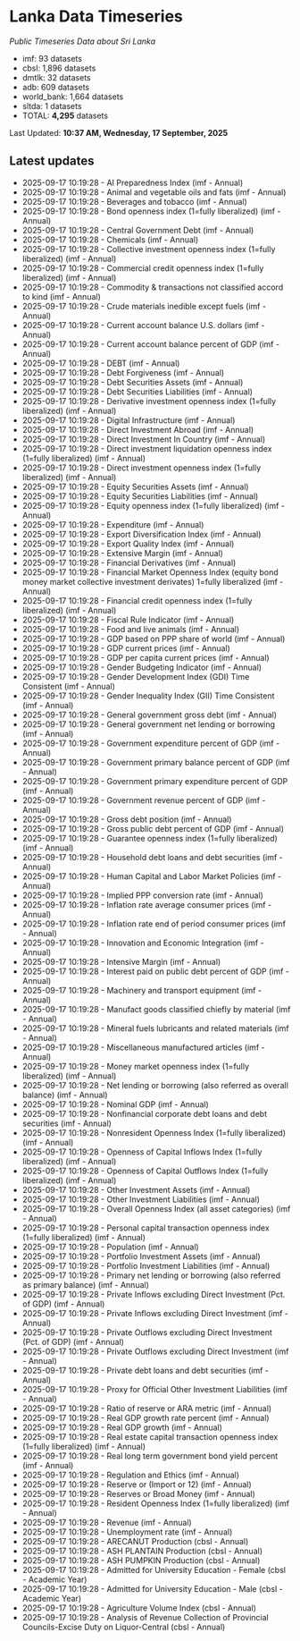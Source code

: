 # Lanka Data Timeseries
*Public Timeseries Data about Sri Lanka*

* imf: 93 datasets
* cbsl: 1,896 datasets
* dmtlk: 32 datasets
* adb: 609 datasets
* world_bank: 1,664 datasets
* sltda: 1 datasets
* TOTAL: **4,295** datasets

Last Updated: **10:37 AM, Wednesday, 17 September, 2025**

## Latest updates

* 2025-09-17 10:19:28 - AI Preparedness Index (imf - Annual)
* 2025-09-17 10:19:28 - Animal and vegetable oils and fats (imf - Annual)
* 2025-09-17 10:19:28 - Beverages and tobacco (imf - Annual)
* 2025-09-17 10:19:28 - Bond openness index (1=fully liberalized) (imf - Annual)
* 2025-09-17 10:19:28 - Central Government Debt (imf - Annual)
* 2025-09-17 10:19:28 - Chemicals (imf - Annual)
* 2025-09-17 10:19:28 - Collective investment openness index (1=fully liberalized) (imf - Annual)
* 2025-09-17 10:19:28 - Commercial credit openness index (1=fully liberalized) (imf - Annual)
* 2025-09-17 10:19:28 - Commodity & transactions not classified accord to kind (imf - Annual)
* 2025-09-17 10:19:28 - Crude materials inedible except fuels (imf - Annual)
* 2025-09-17 10:19:28 - Current account balance U.S. dollars (imf - Annual)
* 2025-09-17 10:19:28 - Current account balance percent of GDP (imf - Annual)
* 2025-09-17 10:19:28 - DEBT (imf - Annual)
* 2025-09-17 10:19:28 - Debt Forgiveness (imf - Annual)
* 2025-09-17 10:19:28 - Debt Securities Assets (imf - Annual)
* 2025-09-17 10:19:28 - Debt Securities Liabilities (imf - Annual)
* 2025-09-17 10:19:28 - Derivative investment openness index (1=fully liberalized) (imf - Annual)
* 2025-09-17 10:19:28 - Digital Infrastructure (imf - Annual)
* 2025-09-17 10:19:28 - Direct Investment Abroad (imf - Annual)
* 2025-09-17 10:19:28 - Direct Investment In Country (imf - Annual)
* 2025-09-17 10:19:28 - Direct investment liquidation openness index (1=fully liberalized) (imf - Annual)
* 2025-09-17 10:19:28 - Direct investment openness index (1=fully liberalized) (imf - Annual)
* 2025-09-17 10:19:28 - Equity Securities Assets (imf - Annual)
* 2025-09-17 10:19:28 - Equity Securities Liabilities (imf - Annual)
* 2025-09-17 10:19:28 - Equity openness index (1=fully liberalized) (imf - Annual)
* 2025-09-17 10:19:28 - Expenditure (imf - Annual)
* 2025-09-17 10:19:28 - Export Diversification Index (imf - Annual)
* 2025-09-17 10:19:28 - Export Quality Index (imf - Annual)
* 2025-09-17 10:19:28 - Extensive Margin (imf - Annual)
* 2025-09-17 10:19:28 - Financial Derivatives (imf - Annual)
* 2025-09-17 10:19:28 - Financial Market Openness Index (equity bond money market collective investment derivates) 1=fully liberalized (imf - Annual)
* 2025-09-17 10:19:28 - Financial credit openness index (1=fully liberalized) (imf - Annual)
* 2025-09-17 10:19:28 - Fiscal Rule Indicator (imf - Annual)
* 2025-09-17 10:19:28 - Food and live animals (imf - Annual)
* 2025-09-17 10:19:28 - GDP based on PPP share of world (imf - Annual)
* 2025-09-17 10:19:28 - GDP current prices (imf - Annual)
* 2025-09-17 10:19:28 - GDP per capita current prices (imf - Annual)
* 2025-09-17 10:19:28 - Gender Budgeting Indicator (imf - Annual)
* 2025-09-17 10:19:28 - Gender Development Index (GDI) Time Consistent (imf - Annual)
* 2025-09-17 10:19:28 - Gender Inequality Index (GII) Time Consistent (imf - Annual)
* 2025-09-17 10:19:28 - General government gross debt (imf - Annual)
* 2025-09-17 10:19:28 - General government net lending or borrowing (imf - Annual)
* 2025-09-17 10:19:28 - Government expenditure percent of GDP (imf - Annual)
* 2025-09-17 10:19:28 - Government primary balance percent of GDP (imf - Annual)
* 2025-09-17 10:19:28 - Government primary expenditure percent of GDP (imf - Annual)
* 2025-09-17 10:19:28 - Government revenue percent of GDP (imf - Annual)
* 2025-09-17 10:19:28 - Gross debt position (imf - Annual)
* 2025-09-17 10:19:28 - Gross public debt percent of GDP (imf - Annual)
* 2025-09-17 10:19:28 - Guarantee openness index (1=fully liberalized) (imf - Annual)
* 2025-09-17 10:19:28 - Household debt loans and debt securities (imf - Annual)
* 2025-09-17 10:19:28 - Human Capital and Labor Market Policies (imf - Annual)
* 2025-09-17 10:19:28 - Implied PPP conversion rate (imf - Annual)
* 2025-09-17 10:19:28 - Inflation rate average consumer prices (imf - Annual)
* 2025-09-17 10:19:28 - Inflation rate end of period consumer prices (imf - Annual)
* 2025-09-17 10:19:28 - Innovation and Economic Integration (imf - Annual)
* 2025-09-17 10:19:28 - Intensive Margin (imf - Annual)
* 2025-09-17 10:19:28 - Interest paid on public debt percent of GDP (imf - Annual)
* 2025-09-17 10:19:28 - Machinery and transport equipment (imf - Annual)
* 2025-09-17 10:19:28 - Manufact goods classified chiefly by material (imf - Annual)
* 2025-09-17 10:19:28 - Mineral fuels lubricants and related materials (imf - Annual)
* 2025-09-17 10:19:28 - Miscellaneous manufactured articles (imf - Annual)
* 2025-09-17 10:19:28 - Money market openness index (1=fully liberalized) (imf - Annual)
* 2025-09-17 10:19:28 - Net lending or borrowing (also referred as overall balance) (imf - Annual)
* 2025-09-17 10:19:28 - Nominal GDP (imf - Annual)
* 2025-09-17 10:19:28 - Nonfinancial corporate debt loans and debt securities (imf - Annual)
* 2025-09-17 10:19:28 - Nonresident Openness Index (1=fully liberalized) (imf - Annual)
* 2025-09-17 10:19:28 - Openness of Capital Inflows Index (1=fully liberalized) (imf - Annual)
* 2025-09-17 10:19:28 - Openness of Capital Outflows Index (1=fully liberalized) (imf - Annual)
* 2025-09-17 10:19:28 - Other Investment Assets (imf - Annual)
* 2025-09-17 10:19:28 - Other Investment Liabilities (imf - Annual)
* 2025-09-17 10:19:28 - Overall Openness Index (all asset categories) (imf - Annual)
* 2025-09-17 10:19:28 - Personal capital transaction openness index (1=fully liberalized) (imf - Annual)
* 2025-09-17 10:19:28 - Population (imf - Annual)
* 2025-09-17 10:19:28 - Portfolio Investment Assets (imf - Annual)
* 2025-09-17 10:19:28 - Portfolio Investment Liabilities (imf - Annual)
* 2025-09-17 10:19:28 - Primary net lending or borrowing (also referred as primary balance) (imf - Annual)
* 2025-09-17 10:19:28 - Private Inflows excluding Direct Investment (Pct. of GDP) (imf - Annual)
* 2025-09-17 10:19:28 - Private Inflows excluding Direct Investment (imf - Annual)
* 2025-09-17 10:19:28 - Private Outflows excluding Direct Investment (Pct. of GDP) (imf - Annual)
* 2025-09-17 10:19:28 - Private Outflows excluding Direct Investment (imf - Annual)
* 2025-09-17 10:19:28 - Private debt loans and debt securities (imf - Annual)
* 2025-09-17 10:19:28 - Proxy for Official Other Investment Liabilities (imf - Annual)
* 2025-09-17 10:19:28 - Ratio of reserve or ARA metric (imf - Annual)
* 2025-09-17 10:19:28 - Real GDP growth rate percent (imf - Annual)
* 2025-09-17 10:19:28 - Real GDP growth (imf - Annual)
* 2025-09-17 10:19:28 - Real estate capital transaction openness index (1=fully liberalized) (imf - Annual)
* 2025-09-17 10:19:28 - Real long term government bond yield percent (imf - Annual)
* 2025-09-17 10:19:28 - Regulation and Ethics (imf - Annual)
* 2025-09-17 10:19:28 - Reserve or (Import or 12) (imf - Annual)
* 2025-09-17 10:19:28 - Reserves or Broad Money (imf - Annual)
* 2025-09-17 10:19:28 - Resident Openness Index (1=fully liberalized) (imf - Annual)
* 2025-09-17 10:19:28 - Revenue (imf - Annual)
* 2025-09-17 10:19:28 - Unemployment rate (imf - Annual)
* 2025-09-17 10:19:28 - ARECANUT Production (cbsl - Annual)
* 2025-09-17 10:19:28 - ASH PLANTAIN Production (cbsl - Annual)
* 2025-09-17 10:19:28 - ASH PUMPKIN Production (cbsl - Annual)
* 2025-09-17 10:19:28 - Admitted for University Education - Female (cbsl - Academic Year)
* 2025-09-17 10:19:28 - Admitted for University Education - Male (cbsl - Academic Year)
* 2025-09-17 10:19:28 - Agriculture Volume Index (cbsl - Annual)
* 2025-09-17 10:19:28 - Analysis of Revenue Collection of Provincial Councils-Excise Duty on Liquor-Central (cbsl - Annual)
